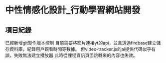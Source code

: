 # 中性情感化設計_行動學習網站開發

## 項目紀錄
已經新增git製作版本控制
目前需要將影片連接yt的api，並且透過firebase建立儲存資料庫，紀錄用戶觀看時間等數據。
但video-tracker.js的ai提供代碼似乎有誤，失敗無法建立播放器
此時從課程資訊頁面跳轉來的內容也失效。